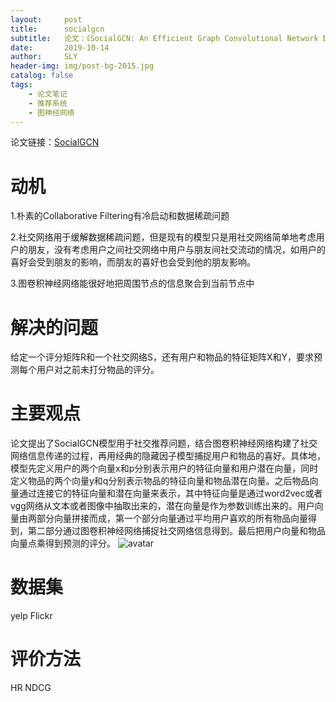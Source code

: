 ```yaml
---
layout:     post
title:      socialgcn
subtitle:   论文：《SocialGCN: An Efficient Graph Convolutional Network based Model for Social Recommendation》（AAAI2019）
date:       2019-10-14
author:     SLY
header-img: img/post-bg-2015.jpg
catalog: false
tags:
    - 论文笔记
    - 推荐系统
    - 图神经网络
---
```

论文链接：[SocialGCN](https://arxiv.org/pdf/1811.02815.pdf)

# 动机

1.朴素的Collaborative Filtering有冷启动和数据稀疏问题

2.社交网络用于缓解数据稀疏问题，但是现有的模型只是用社交网络简单地考虑用户的朋友，没有考虑用户之间社交网络中用户与朋友间社交流动的情况，如用户的喜好会受到朋友的影响，而朋友的喜好也会受到他的朋友影响。

3.图卷积神经网络能很好地把周围节点的信息聚合到当前节点中

# 解决的问题
给定一个评分矩阵R和一个社交网络S，还有用户和物品的特征矩阵X和Y，要求预测每个用户对之前未打分物品的评分。

# 主要观点
论文提出了SocialGCN模型用于社交推荐问题，结合图卷积神经网络构建了社交网络信息传递的过程，再用经典的隐藏因子模型捕捉用户和物品的喜好。具体地，模型先定义用户的两个向量x和p分别表示用户的特征向量和用户潜在向量，同时定义物品的两个向量y和q分别表示物品的特征向量和物品潜在向量。之后物品向量通过连接它的特征向量和潜在向量来表示，其中特征向量是通过word2vec或者vgg网络从文本或者图像中抽取出来的，潜在向量是作为参数训练出来的。用户向量由两部分向量拼接而成，第一个部分向量通过平均用户喜欢的所有物品向量得到，第二部分通过图卷积神经网络捕捉社交网络信息得到。最后把用户向量和物品向量点乘得到预测的评分。
![avatar](https://github.com/Herumw/picture-for-markdownblog/blob/master/picture/socialgcn.png)

# 数据集
yelp
Flickr

# 评价方法
HR
NDCG

